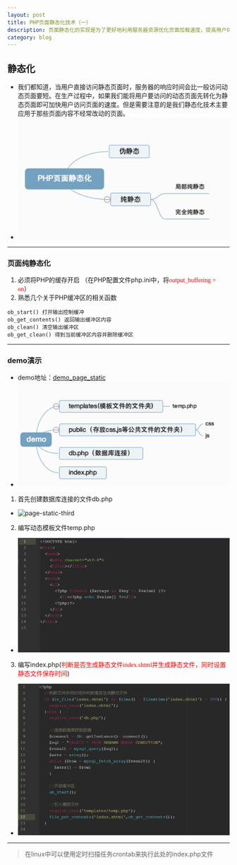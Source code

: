```yaml
---
layout: post
title: PHP页面静态化技术（一）
description: 页面静态化的实现是为了更好地利用服务器资源优化页面加载速度，提高用户体验。当用户发出请求时，服务器将对PHP语法进行分析，经过解析之后再执行。当php文件有内容输出时，该内容会先经过服务器的buffer，然后再通过TCP传递到客户端。
category: blog
---
```

## 静态化
* 我们都知道，当用户直接访问静态页面时，服务器的响应时间会比一般访问动态页面要短。在生产过程中，如果我们能将用户要访问的动态页面先转化为静态页面即可加快用户访问页面的速度。但是需要注意的是我们静态化技术主要应用于那些页面内容不经常改动的页面。
* ![page-static-first](/images/pageStatic/page-static-first.png)
---
### 页面纯静态化
1. 必须将PHP的缓存开启
（在PHP配置文件php.ini中，将<font color=red face="consolas">output_buffering = on</font>）
2. 熟悉几个关于PHP缓冲区的相关函数<br>
```
ob_start() 打开输出控制缓冲
ob_get_contents() 返回输出缓冲区内容
ob_clean() 清空输出缓冲区
ob_get_clean() 得到当前缓冲区内容并删除缓冲区

```
---
### demo演示
* demo地址：[demo_page_static](https://github.com/zhoubohan/demo_page_static)
* ![page-static-second](/images/pageStatic/page-static-second.png)
1. 首先创建数据库连接的文件db.php
* ![page-static-third](/images/pageStatic/page-static-third.png)
2. 编写动态模板文件temp.php
* ![page-static-fifth](/images/pageStatic/page-static-fifth.png)
3. 编写index.php(<font color=red face="consolas">判断是否生成静态文件index.shtml并生成静态文件，同时设置静态文件保存时间</font>)
* ![page-static-forth](/images/pageStatic/page-static-forth.png)
---
> 在linux中可以使用定时扫描任务crontab来执行此处的index.php文件
